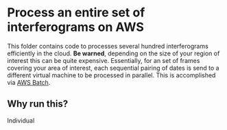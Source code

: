 # Process an entire set of interferograms on AWS

This folder contains code to processes several hundred interferograms efficiently in the cloud. **Be warned**, depending on the size of your region of interest this can be quite expensive. Essentially, for an set of frames covering your area of interest, each sequential pairing of dates is send to a different virtual machine to be processed in parallel. This is accomplished via [AWS Batch](https://aws.amazon.com/batch/).

## Why run this?

Individual 
